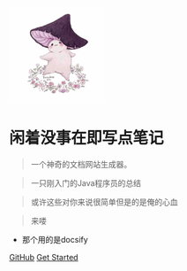 <img src="img/123.gif" alt="logo" style="zoom:33%;" />

# 闲着没事在即写点笔记

> 一个神奇的文档网站生成器。

> 一只刚入门的Java程序员的总结

> 或许这些对你来说很简单但是的是俺的心血

> 来喽

- 那个用的是docsify

[GitHub](https://github.com/docsifyjs/docsify/)
[Get Started](/README.md)